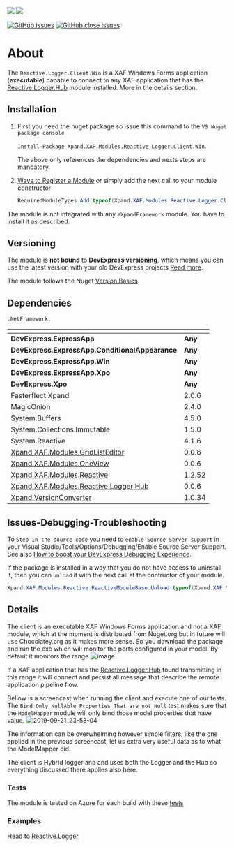 ![](https://img.shields.io/nuget/v/Xpand.XAF.Modules.Reactive.Logger.Client.Win.svg?&style=flat) ![](https://img.shields.io/nuget/dt/Xpand.XAF.Modules.Reactive.Logger.Client.Win.svg?&style=flat)

[![GitHub issues](https://img.shields.io/github/issues/eXpandFramework/expand/Reactive.Logger.Client.Win.svg)](https://github.com/eXpandFramework/eXpand/issues?utf8=%E2%9C%93&q=is%3Aissue+is%3Aopen+sort%3Aupdated-desc+label%3AStandalone_xaf_modules+Reactive.Logger.Client.Win) [![GitHub close issues](https://img.shields.io/github/issues-closed/eXpandFramework/eXpand/Reactive.Logger.Client.Win.svg)](https://github.com/eXpandFramework/eXpand/issues?utf8=%E2%9C%93&q=is%3Aissue+is%3Aclosed+sort%3Aupdated-desc+label%3AStandalone_XAF_Modules+Reactive.Logger.Client.Win)
# About 

The `Reactive.Logger.Client.Win` is a XAF Windows Forms application (**executable**) capable to connect to any XAF application that has the [Reactive.Logger.Hub](https://github.com/eXpandFramework/DevExpress.XAF/tree/master/src/Modules/Reactive.Logger.Hub) module installed. More in the details section.

## Installation 
1. First you need the nuget package so issue this command to the `VS Nuget package console` 

   `Install-Package Xpand.XAF.Modules.Reactive.Logger.Client.Win`.

    The above only references the dependencies and nexts steps are mandatory.

2. [Ways to Register a Module](https://documentation.devexpress.com/eXpressAppFramework/118047/Concepts/Application-Solution-Components/Ways-to-Register-a-Module)
or simply add the next call to your module constructor
    ```cs
    RequiredModuleTypes.Add(typeof(Xpand.XAF.Modules.Reactive.Logger.Client.WinModule));
    ```

The module is not integrated with any `eXpandFramework` module. You have to install it as described.

## Versioning
The module is **not bound** to **DevExpress versioning**, which means you can use the latest version with your old DevExpress projects [Read more](https://github.com/eXpandFramework/XAF/tree/master/tools/Xpand.VersionConverter).

The module follows the Nuget [Version Basics](https://docs.microsoft.com/en-us/nuget/reference/package-versioning#version-basics).
## Dependencies
`.NetFramework: `

|<!-- -->|<!-- -->
|----|----
|**DevExpress.ExpressApp**|**Any**
 |**DevExpress.ExpressApp.ConditionalAppearance**|**Any**
 |**DevExpress.ExpressApp.Win**|**Any**
 |**DevExpress.ExpressApp.Xpo**|**Any**
 |**DevExpress.Xpo**|**Any**
|Fasterflect.Xpand|2.0.6
 |MagicOnion|2.4.0
 |System.Buffers|4.5.0
 |System.Collections.Immutable|1.5.0
 |System.Reactive|4.1.6
 |[Xpand.XAF.Modules.GridListEditor](https://github.com/eXpandFramework/DevExpress.XAF/tree/master/src/Modules/Xpand.XAF.Modules.GridListEditor)|0.0.6
 |[Xpand.XAF.Modules.OneView](https://github.com/eXpandFramework/DevExpress.XAF/tree/master/src/Modules/Xpand.XAF.Modules.OneView)|0.0.6
 |[Xpand.XAF.Modules.Reactive](https://github.com/eXpandFramework/DevExpress.XAF/tree/master/src/Modules/Xpand.XAF.Modules.Reactive)|1.2.52
 |[Xpand.XAF.Modules.Reactive.Logger.Hub](https://github.com/eXpandFramework/DevExpress.XAF/tree/master/src/Modules/Xpand.XAF.Modules.Reactive.Logger.Hub)|0.0.6
 |[Xpand.VersionConverter](https://github.com/eXpandFramework/DevExpress.XAF/tree/master/tools/Xpand.VersionConverter)|1.0.34

## Issues-Debugging-Troubleshooting

To `Step in the source code` you need to `enable Source Server support` in your Visual Studio/Tools/Options/Debugging/Enable Source Server Support. See also [How to boost your DevExpress Debugging Experience](https://github.com/eXpandFramework/DevExpress.XAF/wiki/How-to-boost-your-DevExpress-Debugging-Experience#1-index-the-symbols-to-your-custom-devexpresss-installation-location).

If the package is installed in a way that you do not have access to uninstall it, then you can `unload` it with the next call at the contructor of your module.
```cs
Xpand.XAF.Modules.Reactive.ReactiveModuleBase.Unload(typeof(Xpand.XAF.Modules.Reactive.Logger.Client.Win.WinModule))
```

## Details
The client is an executable XAF Windows Forms application and not a XAF module, which at the moment is distributed from Nuget.org but in future will use Chocolatey.org as it makes more sense. So you download the package and run the exe which will monitor the ports configured in your model. By default it monitors the range 
![image](https://user-images.githubusercontent.com/159464/66378578-62124a00-e9bc-11e9-9a8c-479c4c6e4037.png)

If a XAF application that has the [Reactive.Logger.Hub](https://github.com/eXpandFramework/DevExpress.XAF/tree/master/src/Modules/Reactive.Logger.Hub) found transmitting in this range it will connect and persist all message that describe the remote application pipeline flow. 

Bellow is a screencast when running the client and execute one of our tests. The `Bind_Only_NullAble_Properties_That_are_not_Null` test makes sure that the `ModelMapper` module will only bind those model properties that have value.
![2019-09-21_23-53-04](https://user-images.githubusercontent.com/159464/65379147-1da06200-dccc-11e9-93c4-98c3a21ea3ed.gif)

The information can be overwhelming however simple filters, like the one applied in the previous screencast, let us extra very useful data as to what the ModelMapper did. 

The client is Hybrid logger and and uses both the Logger and the Hub so everything discussed there applies also here.
### Tests
The module is tested on Azure for each build with these [tests](https://github.com/eXpandFramework/Packages/tree/master/src/Tests/Reactive.Logger.Client.Win)

### Examples
Head to [Reactive.Logger](https://github.com/eXpandFramework/DevExpress.XAF/tree/lab/src/Modules/Reactive.Logger)
